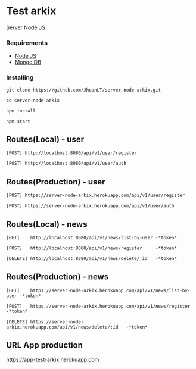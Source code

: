 # Test arkix

Server Node JS

### Requirements

* [Node JS](https://nodejs.org/es/)
* [Mongo DB](https://www.mongodb.com/)

### Installing

```
git clone https://github.com/JhoanLT/server-node-arkix.git
```
```
cd server-node-arkix
```
```
npm install
```
```
npm start
```

## Routes(Local) - user
```
[POST] http://localhost:8080/api/v1/user/register
```
```
[POST] http://localhost:8080/api/v1/user/auth
```
## Routes(Production) - user
```
[POST] https://server-node-arkix.herokuapp.com/api/v1/user/register
```
```
[POST] https://server-node-arkix.herokuapp.com/api/v1/user/auth
```
## Routes(Local) - news
```
[GET]    http://localhost:8080/api/v1/news/list-by-user -*token*
```
```
[POST]   http://localhost:8080/api/v1/news/register     -*token*
```
```
[DELETE] http://localhost:8080/api/v1/news/delete/:id   -*token*
```

## Routes(Production) - news
```
[GET]    https://server-node-arkix.herokuapp.com/api/v1/news/list-by-user -*token*
```
```
[POST]   https://server-node-arkix.herokuapp.com/api/v1/news/register     -*token*
```
```
[DELETE] https://server-node-arkix.herokuapp.com/api/v1/news/delete/:id   -*token*
```
## URL App production

https://app-test-arkix.herokuapp.com
